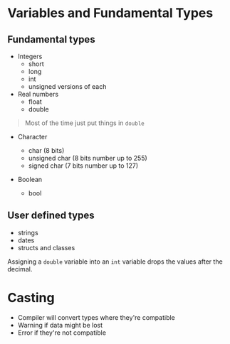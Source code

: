 # Variables and Fundamental Types

## Fundamental types
- Integers
	- short
	- long
	- int
	- unsigned versions of each
- Real numbers
	- float
	- double

> Most of the time just put things in `double`

- Character
	- char (8 bits)
	- unsigned char (8 bits number up to 255)
	- signed char   (7 bits number up to 127)

- Boolean
	- bool

## User defined types
- strings
- dates
- structs and classes

Assigning a `double` variable into an `int` variable drops the 
values after the decimal.


# Casting
- Compiler will convert types where they're compatible
- Warning if data might be lost
- Error if they're not compatible




